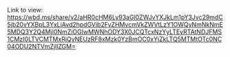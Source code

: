 Link to view: https://wbd.ms/share/v2/aHR0cHM6Ly93aGl0ZWJvYXJkLm1pY3Jvc29mdC5jb20vYXBpL3YxLjAvd2hpdGVib2FyZHMvcmVkZWVtLzY1OWQyNmNkNmE5MDQ3Y2Q4MjI0NmZiOGIwMWNhODY3X0JCQTcxNzYyLTEyRTAtNDJFMS1CMzI0LTVCMTMxRjQyNEUzRF8xMzk0YzBmOC0xYjZkLTQ5MTMtOTc0NC04ODU2NTVmZjllZGM=